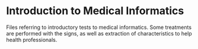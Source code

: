 # Introduction to Medical Informatics
Files referring to introductory tests to medical informatics. Some treatments are performed with the signs, as well as extraction of characteristics to help health professionals.
